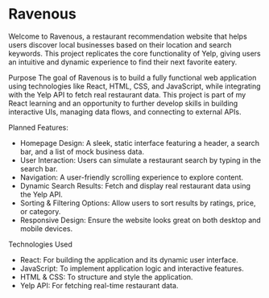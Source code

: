 # Ravenous

Welcome to Ravenous, a restaurant recommendation website that helps users discover local businesses based on their location and search keywords. This project replicates the core functionality of Yelp, giving users an intuitive and dynamic experience to find their next favorite eatery.

Purpose
The goal of Ravenous is to build a fully functional web application using technologies like React, HTML, CSS, and JavaScript, while integrating with the Yelp API to fetch real restaurant data. This project is part of my React learning and an opportunity to further develop skills in building interactive UIs, managing data flows, and connecting to external APIs.

Planned Features:
- Homepage Design: A sleek, static interface featuring a header, a search bar, and a list of mock business data.
- User Interaction: Users can simulate a restaurant search by typing in the search bar.
- Navigation: A user-friendly scrolling experience to explore content.
- Dynamic Search Results: Fetch and display real restaurant data using the Yelp API.
- Sorting & Filtering Options: Allow users to sort results by ratings, price, or category.
- Responsive Design: Ensure the website looks great on both desktop and mobile devices.

Technologies Used
- React: For building the application and its dynamic user interface.
- JavaScript: To implement application logic and interactive features.
- HTML & CSS: To structure and style the application.
- Yelp API: For fetching real-time restaurant data.


